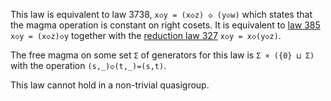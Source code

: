 This law is equivalent to law 3738, `x◇y = (x◇z) ◇ (y◇w)` which states that the magma operation is constant on right cosets.  It is equivalent to [law 385](https://teorth.github.io/equational_theories/implications/?385) `x◇y = (x◇z)◇y` together with the [reduction law 327](https://teorth.github.io/equational_theories/implications/?327) `x◇y = x◇(y◇z)`.

The free magma on some set `Σ` of generators for this law is `Σ × ({0} ⊔ Σ)` with the operation `(s,_)◇(t,_)=(s,t)`.

This law cannot hold in a non-trivial quasigroup.
